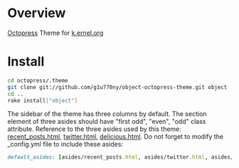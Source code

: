 # Overview

[Octopress](http://octopress.org/) Theme for [k.ernel.org](http://k.ernel.org/)

# Install

```sh
cd octopress/.theme
git clone git://github.com/g1u770ny/object-octopress-theme.git object
cd ..
rake install["object"]
```

The sidebar of the theme has three columns by default. The section element of three asides should have "first odd", "even", "odd" class attribute. Reference to the three asides used by this theme:  [recent_posts.html](https://github.com/g1u770ny/object-octopress-theme/blob/master/source/_includes/asides/recent_posts.html), [twitter.html](https://github.com/g1u770ny/object-octopress-theme/blob/master/source/_includes/asides/twitter.html), [delicious.html](https://github.com/g1u770ny/object-octopress-theme/blob/master/source/_includes/asides/delicious.html).
Do not forget to modify the _config.yml file to include these asides:

```ruby
default_asides: [asides/recent_posts.html, asides/twitter.html, asides/delicious.html]
```